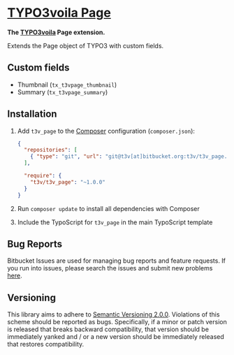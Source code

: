 [TYPO3voila Page]
=================

**The [TYPO3voila] Page extension.**

Extends the Page object of TYPO3 with custom fields.

Custom fields
-------------

* Thumbnail (`tx_t3vpage_thumbnail`)
* Summary (`tx_t3vpage_summary`)

Installation
------------

1. Add `t3v_page` to the [Composer] configuration (`composer.json`):

    ```json
    {
      "repositories": [
        { "type": "git", "url": "git@t3v[at]bitbucket.org:t3v/t3v_page.git" }
      ],

      "require": {
        "t3v/t3v_page": "~1.0.0"
      }
    }
    ```

2. Run `composer update` to install all dependencies with Composer

3. Include the TypoScript for `t3v_page` in the main TypoScript template

Bug Reports
-----------

Bitbucket Issues are used for managing bug reports and feature requests. If you run into issues, please search the issues
and submit new problems [here].

Versioning
----------

This library aims to adhere to [Semantic Versioning 2.0.0]. Violations of this scheme should be reported as bugs.
Specifically, if a minor or patch version is released that breaks backward compatibility, that version should be
immediately yanked and / or a new version should be immediately released that restores compatibility.

[Composer]: https://getcomposer.org "Dependency Manager for PHP"
[here]: https://bitbucket.org/t3v/t3v_page/issues "Bitbucket Issue Tracker"
[Semantic Versioning 2.0.0]: http://semver.org "Semantic Versioning 2.0.0"
[TYPO3voila Page]: https://bitbucket.org/t3v/t3v_page "The TYPO3voila Page extension."
[TYPO3voila]: # "UH LÁLÁ, TYPO3!"